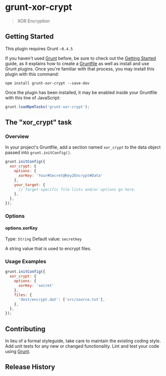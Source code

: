 # grunt-xor-crypt

> XOR Encryption

## Getting Started
This plugin requires Grunt `~0.4.5`

If you haven't used [Grunt](http://gruntjs.com/) before, be sure to check out the [Getting Started](http://gruntjs.com/getting-started) guide, as it explains how to create a [Gruntfile](http://gruntjs.com/sample-gruntfile) as well as install and use Grunt plugins. Once you're familiar with that process, you may install this plugin with this command:

```shell
npm install grunt-xor-crypt --save-dev
```

Once the plugin has been installed, it may be enabled inside your Gruntfile with this line of JavaScript:

```js
grunt.loadNpmTasks('grunt-xor-crypt');
```

## The "xor_crypt" task

### Overview
In your project's Gruntfile, add a section named `xor_crypt` to the data object passed into `grunt.initConfig()`.

```js
grunt.initConfig({
  xor_crypt: {
    options: {
      xorKey: 'Your#Secret@Key2Encrypt#Data'
    },
    your_target: {
      // Target-specific file lists and/or options go here.
    },
  },
});
```

### Options

#### options.xorKey
Type: `String`
Default value: `secretkey`

A string value that is used to encrypt files.



### Usage Examples


```js
grunt.initConfig({
  xor_crypt: {
    options: {
      xorKey: 'secret'
    },
    files: {
      'dest/encrypt.dat': ['src/source.txt'],
    },
  },
});
```


## Contributing
In lieu of a formal styleguide, take care to maintain the existing coding style. Add unit tests for any new or changed functionality. Lint and test your code using [Grunt](http://gruntjs.com/).

## Release History

